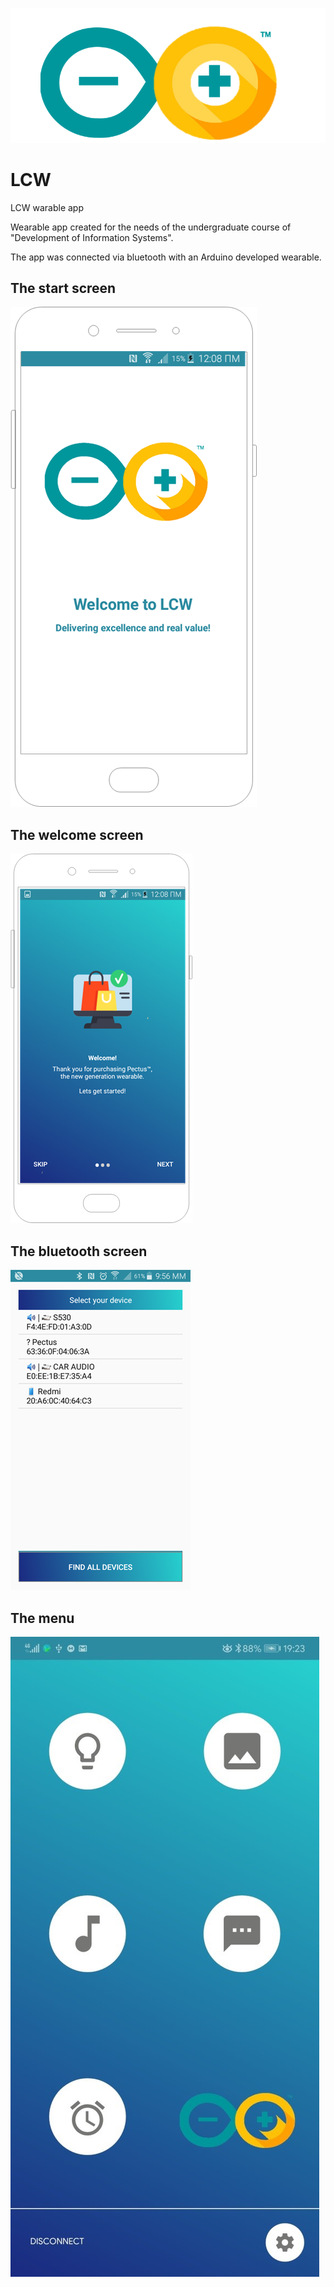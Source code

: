 ![The LCW logo](/assets/logo.PNG)
# LCW
LCW warable app

Wearable app created for the needs of the undergraduate course of "Development of Information Systems".

The app was connected via bluetooth with an Arduino developed wearable.

## The start screen

![The LCW start screen](/assets/lcw.png)


## The welcome screen

![The LCW welcome screen](/assets/lcw_start.png)


## The bluetooth screen


![The LCW bluetooth screen](/assets/lcw_bluetooth.png)


## The menu

![The LCW menu screen](/assets/lcw_menu.jpg)
